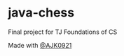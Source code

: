 # java-chess
Final project for TJ Foundations of CS

Made with [@AJK0921](https://github.com/AJK0921)
